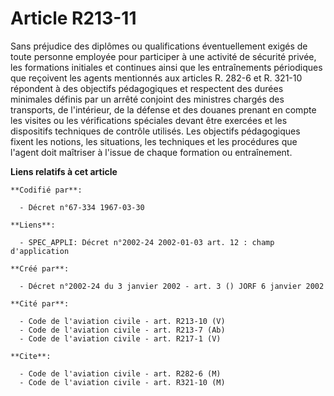 # Article R213-11

Sans préjudice des diplômes ou qualifications éventuellement exigés de toute personne employée pour participer à une activité
de sécurité privée, les formations initiales et continues ainsi que les entraînements périodiques que reçoivent les agents
mentionnés aux articles R. 282-6 et R. 321-10 répondent à des objectifs pédagogiques et respectent des durées minimales
définis par un arrêté conjoint des ministres chargés des transports, de l'intérieur, de la défense et des douanes prenant en
compte les visites ou les vérifications spéciales devant être exercées et les dispositifs techniques de contrôle utilisés.
Les objectifs pédagogiques fixent les notions, les situations, les techniques et les procédures que l'agent doit maîtriser à
l'issue de chaque formation ou entraînement.

**Liens relatifs à cet article**

	**Codifié par**:

	  - Décret n°67-334 1967-03-30

	**Liens**:

	  - SPEC_APPLI: Décret n°2002-24 2002-01-03 art. 12 : champ d'application

	**Créé par**:

	  - Décret n°2002-24 du 3 janvier 2002 - art. 3 () JORF 6 janvier 2002

	**Cité par**:

	  - Code de l'aviation civile - art. R213-10 (V)
	  - Code de l'aviation civile - art. R213-7 (Ab)
	  - Code de l'aviation civile - art. R217-1 (V)

	**Cite**:

	  - Code de l'aviation civile - art. R282-6 (M)
	  - Code de l'aviation civile - art. R321-10 (M)
